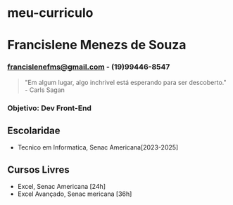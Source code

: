 # meu-curriculo
 # Francislene Menezs de Souza
 ### francislenefms@gmail.com - (19)99446-8547
 > "Em algum lugar, algo inchrivel está esperando para ser descoberto." - Carls Sagan

### Objetivo: Dev Front-End

## Escolaridae
- Tecnico em Informatica, Senac Americana[2023-2025]

## Cursos Livres
- Excel, Senac Americana [24h]
- Excel Avançado, Senac mericana [36h]